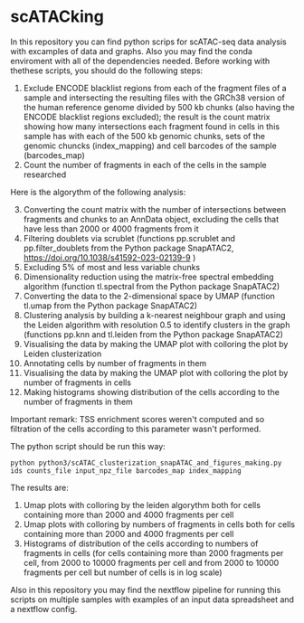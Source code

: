 # scATACking
In this repository you can find python scrips for scATAC-seq data analysis with excamples of data and graphs. Also you may find the conda enviroment with all of the dependencies needed. Before working with thethese scripts, you should do the following steps:

1. Exclude ENCODE blacklist regions from each of the fragment files of a sample and intersecting the resulting files with the GRCh38 version of the human reference genome divided by 500 kb chunks (also having the ENCODE blacklist regions excluded); the result is the count matrix showing how many intersections each fragment found in cells in this sample has with each of the 500 kb genomic chunks, sets of the genomic chuncks (index_mapping) and cell barcodes of the sample (barcodes_map)
2. Count the number of fragments in each of the cells in the sample researched

Here is the algorythm of the following analysis:

3. Converting the count matrix with the number of intersections between fragments and chunks to an AnnData object, excluding the cells that have less than 2000 or 4000 fragments from it
4. Filtering doublets via scrublet (functions pp.scrublet and pp.filter_doublets from the Python package SnapATAC2, https://doi.org/10.1038/s41592-023-02139-9 )
5. Excluding 5% of most and less variable chunks
6. Dimensionality reduction using the matrix-free spectral embedding algorithm (function tl.spectral from the Python package SnapATAC2)
7. Converting the data to the 2-dimensional space by UMAP (function tl.umap from the Python package SnapATAC2)
8. Clustering analysis by building a k-nearest neighbour graph and using the Leiden algorithm with resolution 0.5 to identify clusters in the graph (functions pp.knn and tl.leiden from the Python package SnapATAC2)
9. Visualising the data by making the UMAP plot with colloring the plot by Leiden clusterization
10. Annotating cells by number of fragments in them
11. Visualising the data by making the UMAP plot with colloring the plot by number of fragments in cells
10. Making histograms showing distribution of the cells according to the number of fragments in them

Important remark: TSS enrichment scores weren't computed and so filtration of the cells according to this parameter wasn't performed.

The python script should be run this way:

`python python3/scATAC_clusterization_snapATAC_and_figures_making.py ids counts_file input_npz_file barcodes_map index_mapping`

The results are:
1. Umap plots with colloring by the leiden algorythm both for cells containing more than 2000 and 4000 fragments per cell
2. Umap plots with colloring by numbers of fragments in cells both for cells containing more than 2000 and 4000 fragments per cell
3. Histograms of distribution of the cells according to numbers of fragments in cells (for cells containing more than 2000 fragments per cell, from 2000 to 10000 fragments per cell and from 2000 to 10000 fragments per cell but number of cells is in log scale)

Also in this repository you may find the nextflow pipeline for running this scripts on multiple samples with examples of an input data spreadsheet and a nextflow config.
